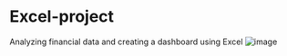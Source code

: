 # Excel-project
Analyzing financial data and creating a dashboard using Excel
![image](https://github.com/user-attachments/assets/d84932c0-f413-4b7e-b306-5ec63e7352c9)
